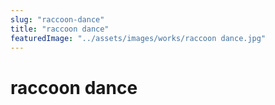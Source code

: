 ```yaml
---
slug: "raccoon-dance"
title: "raccoon dance"
featuredImage: "../assets/images/works/raccoon dance.jpg"
---
```


# raccoon dance
